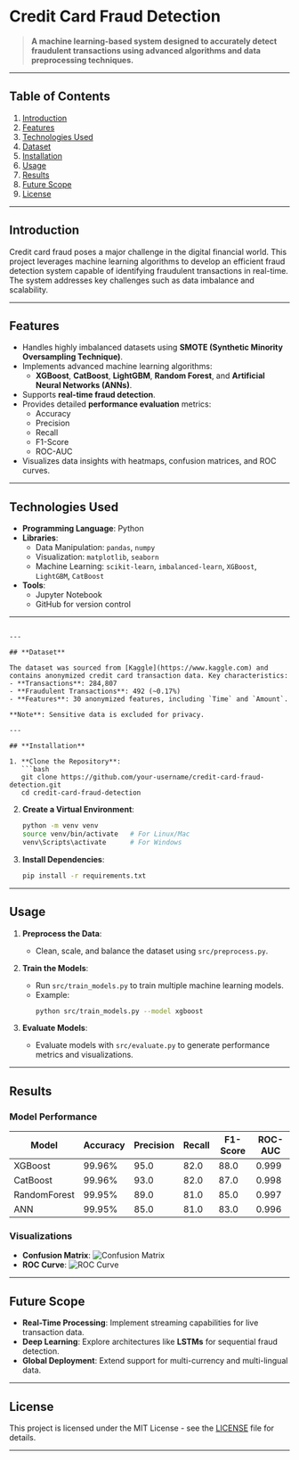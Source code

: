 
# **Credit Card Fraud Detection**

> **A machine learning-based system designed to accurately detect fraudulent transactions using advanced algorithms and data preprocessing techniques.**

---

## **Table of Contents**

1. [Introduction](#introduction)
2. [Features](#features)
3. [Technologies Used](#technologies-used)
4. [Dataset](#dataset)
5. [Installation](#installation)
6. [Usage](#usage)
7. [Results](#results)
8. [Future Scope](#future-scope)
9. [License](#license)

---

## **Introduction**

Credit card fraud poses a major challenge in the digital financial world. This project leverages machine learning algorithms to develop an efficient fraud detection system capable of identifying fraudulent transactions in real-time. The system addresses key challenges such as data imbalance and scalability.

---

## **Features**

- Handles highly imbalanced datasets using **SMOTE (Synthetic Minority Oversampling Technique)**.
- Implements advanced machine learning algorithms:
  - **XGBoost**, **CatBoost**, **LightGBM**, **Random Forest**, and **Artificial Neural Networks (ANNs)**.
- Supports **real-time fraud detection**.
- Provides detailed **performance evaluation** metrics:
  - Accuracy
  - Precision
  - Recall
  - F1-Score
  - ROC-AUC
- Visualizes data insights with heatmaps, confusion matrices, and ROC curves.

---

## **Technologies Used**

- **Programming Language**: Python
- **Libraries**:
  - Data Manipulation: `pandas`, `numpy`
  - Visualization: `matplotlib`, `seaborn`
  - Machine Learning: `scikit-learn`, `imbalanced-learn`, `XGBoost`, `LightGBM`, `CatBoost`
- **Tools**:
  - Jupyter Notebook
  - GitHub for version control

---

```

---

## **Dataset**

The dataset was sourced from [Kaggle](https://www.kaggle.com) and contains anonymized credit card transaction data. Key characteristics:
- **Transactions**: 284,807
- **Fraudulent Transactions**: 492 (~0.17%)
- **Features**: 30 anonymized features, including `Time` and `Amount`.

**Note**: Sensitive data is excluded for privacy.

---

## **Installation**

1. **Clone the Repository**:
   ```bash
   git clone https://github.com/your-username/credit-card-fraud-detection.git
   cd credit-card-fraud-detection
   ```

2. **Create a Virtual Environment**:
   ```bash
   python -m venv venv
   source venv/bin/activate   # For Linux/Mac
   venv\Scripts\activate      # For Windows
   ```

3. **Install Dependencies**:
   ```bash
   pip install -r requirements.txt
   ```

---

## **Usage**

1. **Preprocess the Data**:
   - Clean, scale, and balance the dataset using `src/preprocess.py`.

2. **Train the Models**:
   - Run `src/train_models.py` to train multiple machine learning models.
   - Example:
     ```bash
     python src/train_models.py --model xgboost
     ```

3. **Evaluate Models**:
   - Evaluate models with `src/evaluate.py` to generate performance metrics and visualizations.
 

---

## **Results**

### **Model Performance**

| Model       | Accuracy | Precision | Recall | F1-Score | ROC-AUC |
|-------------|----------|-----------|--------|----------|---------|
| XGBoost     | 99.96%   | 95.0      | 82.0   | 88.0     | 0.999   |
| CatBoost    | 99.96%   | 93.0      | 82.0   | 87.0     | 0.998   |
| RandomForest| 99.95%   | 89.0      | 81.0   | 85.0     | 0.997   |
| ANN         | 99.95%   | 85.0      | 81.0   | 83.0     | 0.996   |

### **Visualizations**
- **Confusion Matrix**:
  ![Confusion Matrix](images/confusion_matrix.png)
- **ROC Curve**:
  ![ROC Curve](images/roc_curve.png)

---

## **Future Scope**

- **Real-Time Processing**: Implement streaming capabilities for live transaction data.
- **Deep Learning**: Explore architectures like **LSTMs** for sequential fraud detection.
- **Global Deployment**: Extend support for multi-currency and multi-lingual data.

---


## **License**

This project is licensed under the MIT License - see the [LICENSE](LICENSE) file for details.

---
